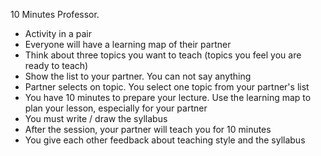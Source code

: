 10 Minutes Professor. 

- Activity in a pair
- Everyone will have a learning map of their partner
- Think about three topics you want to teach (topics you feel you are ready to teach) 
- Show the list to your partner. You can not say anything
- Partner selects on topic. You select one topic from your partner's list
- You have 10 minutes to prepare your lecture. Use the learning map to plan your lesson, especially for your partner 
- You must write / draw the syllabus
- After the session, your partner will teach you for 10 minutes 
- You give each other feedback about teaching style and the syllabus 
